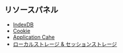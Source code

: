 ## リソースパネル
 * [IndexDB](https://developer.chrome.com/devtools/docs/resource-panel#indexeddb)
 * [Cookie](https://developer.chrome.com/devtools/docs/resource-panel#cookies)
 * [Application Cahe](https://developer.chrome.com/devtools/docs/resource-panel#application-cache)
 * [ローカルストレージ & セッションストレージ](https://developer.chrome.com/devtools/docs/resource-panel#local-and-session-storage)
